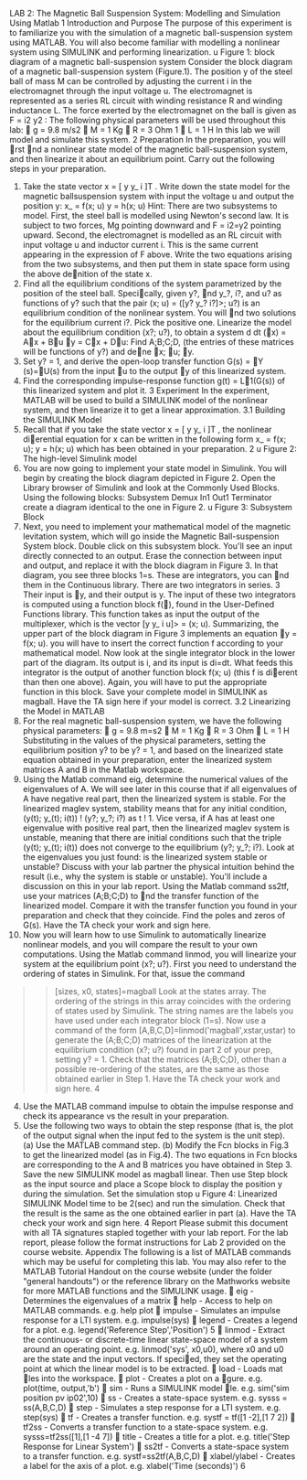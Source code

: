 LAB 2: The Magnetic Ball Suspension System:
Modelling and Simulation Using Matlab
1 Introduction and Purpose
The purpose of this experiment is to familiarize you with the simulation of a magnetic ball-suspension system
using MATLAB. You will also become familiar with modelling a nonlinear system using SIMULINK
and performing linearization.
u
Figure 1: block diagram of a magnetic ball-suspension system
Consider the block diagram of a magnetic ball-suspension system (Figure.1). The position y of the
steel ball of mass M can be controlled by adjusting the current i in the electromagnet through the input
voltage u. The electromagnet is represented as a series RL circuit with winding resistance R and winding
inductance L. The force exerted by the electromagnet on the ball is given as
F =
i2
y2 :
The following physical parameters will be used throughout this lab:
 g = 9.8 m/s2
 M = 1 Kg
 R = 3 Ohm
1
 L = 1 H
In this lab we will model and simulate this system.
2 Preparation
In the preparation, you will rst nd a nonlinear state model of the magnetic ball-suspension system,
and then linearize it about an equilibrium point.
Carry out the following steps in your preparation.
1. Take the state vector x = [ y y_ i ]T . Write down the state model for the magnetic ballsuspension
system with input the voltage u and output the position y:
x_ = f(x; u)
y = h(x; u)
Hint: There are two subsystems to model. First, the steel ball is modelled using Newton's second
law. It is subject to two forces, Mg pointing downward and F = i2=y2 pointing upward. Second,
the electromagnet is modelled as an RL circuit with input voltage u and inductor current i. This is
the same current appearing in the expression of F above. Write the two equations arising from the
two subsystems, and then put them in state space form using the above denition of the state x.
2. Find all the equilibrium conditions of the system parametrized by the position of the steel ball.
Specically, given y?, nd y_?, i?, and u? as functions of y? such that the pair (x; u) = ([y? y_? i?]>; u?)
is an equilibrium condition of the nonlinear system. You will nd two solutions for the equilibrium
current i?. Pick the positive one.
Linearize the model about the equilibrium condition (x?; u?), to obtain a system
d
dt
(x) = Ax + Bu
y = Cx + Du:
Find A;B;C;D, (the entries of these matrices will be functions of y?) and dene x; u; y.
3. Set y? = 1, and derive the open-loop transfer function G(s) = Y (s)=U(s) from the input u to
the output y of this linearized system.
4. Find the corresponding impulse-response function g(t) = L􀀀1(G(s)) of this linearized system and
plot it.
3 Experiment
In the experiment, MATLAB will be used to build a SIMULINK model of the nonlinear system, and
then linearize it to get a linear approximation.
3.1 Building the SIMULINK Model
1. Recall that if you take the state vector x = [ y y_ i ]T , the nonlinear dierential equation for x
can be written in the following form
x_ = f(x; u); y = h(x; u)
which has been obtained in your preparation.
2
u
Figure 2: The high-level Simulink model
2. You are now going to implement your state model in Simulink. You will begin by creating the block
diagram depicted in Figure 2. Open the Library browser of Simulink and look at the Commonly
Used Blocks. Using the following blocks:
Subsystem Demux In1 Out1 Terminator
create a diagram identical to the one in Figure 2.
u
Figure 3: Subsystem Block
3. Next, you need to implement your mathematical model of the magnetic levitation system, which
will go inside the Magnetic Ball-suspension System block. Double click on this subsystem block.
You'll see an input directly connected to an output. Erase the connection between input and output,
and replace it with the block diagram in Figure 3. In that diagram, you see three blocks 1=s. These
are integrators, you can nd them in the Continuous library. There are two integrators in series.
3
Their input is y, and their output is y. The input of these two integrators is computed using a
function block f(), found in the User-Defined Functions library. This function takes as input
the output of the multiplexer, which is the vector [y y_ i u]> = (x; u). Summarizing, the upper
part of the block diagram in Figure 3 implements an equation y = f(x; u). you will have to insert
the correct function f according to your mathematical model. Now look at the single integrator
block in the lower part of the diagram. Its output is i, and its input is di=dt. What feeds this
integrator is the output of another function block f(x; u) (this f is dierent than then one above).
Again, you will have to put the appropriate function in this block. Save your complete model in
SIMULINK as magball.
Have the TA sign here if your model is correct.
3.2 Linearizing the Model in MATLAB
1. For the real magnetic ball-suspension system, we have the following physical parameters:
 g = 9.8 m=s2
 M = 1 Kg
 R = 3 Ohm
 L = 1 H
Substituting in the values of the physical parameters, setting the equilibrium position y? to be
y? = 1, and based on the linearized state equation obtained in your preparation, enter the linearized
system matrices A and B in the Matlab workspace.
2. Using the Matlab command eig, determine the numerical values of the eigenvalues of A. We will
see later in this course that if all eigenvalues of A have negative real part, then the linearized
system is stable. For the linearized maglev system, stability means that for any initial condition,
(y(t); y_(t); i(t)) ! (y?; y_?; i?) as t ! 1. Vice versa, if A has at least one eigenvalue with positive
real part, then the linearized maglev system is unstable, meaning that there are initial conditions
such that the triple (y(t); y_(t); i(t)) does not converge to the equilibrium (y?; y_?; i?).
Look at the eigenvalues you just found: is the linearized system stable or unstable? Discuss with
your lab partner the physical intuition behind the result (i.e., why the system is stable or unstable).
You'll include a discussion on this in your lab report.
Using the Matlab command ss2tf, use your matrices (A;B;C;D) to nd the transfer function of
the linearized model. Compare it with the transfer function you found in your preparation and
check that they coincide.
Find the poles and zeros of G(s).
Have the TA check your work and sign here.
3. Now you will learn how to use Simulink to automatically linearize nonlinear models, and you
will compare the result to your own computations. Using the Matlab command linmod, you will
linearize your system at the equilibrium point (x?; u?). First you need to understand the ordering
of states in Simulink. For that, issue the command
>> [sizes, x0, states]=magball
Look at the states array. The ordering of the strings in this array coincides with the ordering of
states used by Simulink. The string names are the labels you have used under each integrator block
(1=s). Now use a command of the form [A,B,C,D]=linmod('magball',xstar,ustar) to generate
the (A;B;C;D) matrices of the linearization at the equilibrium condition (x?; u?) found in part 2 of
your prep, setting y? = 1. Check that the matrices (A;B;C;D), other than a possible re-ordering
of the states, are the same as those obtained earlier in Step 1.
Have the TA check your work and sign here.
4
4. Use the MATLAB command impulse to obtain the impulse response and check its appearance vs
the result in your preparation.
5. Use the following two ways to obtain the step response (that is, the plot of the output signal when
the input fed to the system is the unit step).
(a) Use the MATLAB command step.
(b) Modify the Fcn blocks in Fig.3 to get the linearized model (as in Fig.4). The two equations
in Fcn blocks are corresponding to the A and B matrices you have obtained in Step 3. Save
the new SIMULINK model as magball linear. Then use Step block as the input source and
place a Scope block to display the position y during the simulation. Set the simulation stop
u
Figure 4: Linearized SIMULINK Model
time to be 2(sec) and run the simulation.
Check that the result is the same as the one obtained earlier in part (a).
Have the TA check your work and sign here.
4 Report
Please submit this document with all TA signatures stapled together with your lab report. For the lab
report, please follow the format instructions for Lab 2 provided on the course website.
Appendix
The following is a list of MATLAB commands which may be useful for completing this lab. You may also
refer to the MATLAB Tutorial Handout on the course website (under the folder "general handouts") or
the reference library on the Mathworks website for more MATLAB functions and the SIMULINK usage.
 eig - Determines the eigenvalues of a matrix
 help - Access to help on MATLAB commands. e.g. help plot
 impulse - Simulates an impulse response for a LTI system. e.g. impulse(sys)
 legend - Creates a legend for a plot. e.g. legend('Reference Step','Position')
5
 linmod - Extract the continuous- or discrete-time linear state-space model of a system around an
operating point. e.g. linmod('sys', x0,u0), where x0 and u0 are the state and the input vectors.
If specied, they set the operating point at which the linear model is to be extracted.
 load - Loads mat les into the workspace.
 plot - Creates a plot on a gure. e.g. plot(time, output,'b')
 sim - Runs a SIMULINK model le. e.g. sim('sim position pv ip02',10)
 ss - Creates a state-space system. e.g. sysss = ss(A,B,C,D)
 step - Simulates a step response for a LTI system. e.g. step(sys)
 tf - Creates a transfer function. e.g. systf = tf([1 -2],[1 7 2])
 tf2ss - Converts a transfer function to a state-space system. e.g. sysss=tf2ss([1],[1 -4 7])
 title - Creates a title for a plot. e.g. title('Step Response for Linear System')
 ss2tf - Converts a state-space system to a transfer function. e.g. systf=ss2tf(A,B,C,D)
 xlabel/ylabel - Creates a label for the axis of a plot. e.g. xlabel('Time (seconds)')
6
